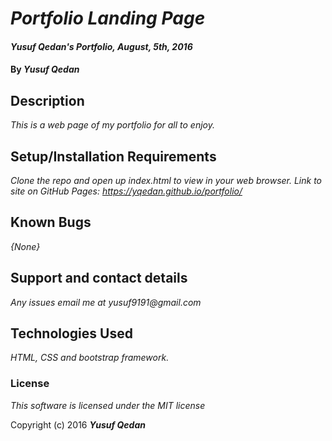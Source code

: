 # _Portfolio Landing Page_

#### _Yusuf Qedan's Portfolio, August, 5th, 2016_

#### By _**Yusuf Qedan**_

## Description

_This is a web page of my portfolio for all to enjoy._

## Setup/Installation Requirements

_Clone the repo and open up index.html to view in your web browser.
  Link to site on GitHub Pages: https://yqedan.github.io/portfolio/_

## Known Bugs

_{None}_

## Support and contact details

_Any issues email me at yusuf9191@gmail.com_

## Technologies Used

_HTML, CSS and bootstrap framework._

### License

*This software is licensed under the MIT license*

Copyright (c) 2016 **_Yusuf Qedan_**
